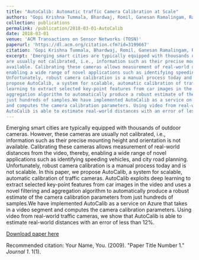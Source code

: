 ```yaml
---
title: "AutoCalib: Automatic traffic Camera Calibration at Scale"
authors: "Gopi Krishna Tummala, Bhardwaj, Romil, Ganesan Ramalingam, Ramachandran Ramjee, and Prasun Sinha "
collection: publications
permalink: /publication/2018-03-01-AutoCalib
date: 2018-03-01
venue: 'ACM Transactions on Sensor Networks (TOSN)'
paperurl: 'https://dl.acm.org/citation.cfm?id=3199667'
citation: 'Gopi Krishna Tummala, Bhardwaj, Romil, Ganesan Ramalingam, Ramachandran Ramjee, and Prasun Sinha. AutoCalib: Automatic traffic camera calibration at scale. <i> ACM Transactions on Sensor Networks (TOSN) </i>14, no. 3-4 (2018): 19.'
excerpt: 'Emerging smart cities are typically equipped with thousands of outdoor cameras. However, these cameras
are usually not calibrated, i.e., information such as their precise mounting height and orientation is not
available. Calibrating these cameras allows measurement of real-world distances from the video, thereby,
enabling a wide range of novel applications such as identifying speeding vehicles, and city road planning.
Unfortunately, robust camera calibration is a manual process today and is not scalable. In this paper, we
propose AutoCalib, a system for scalable, automatic calibration of traffic cameras. AutoCalib exploits deep
learning to extract selected key-point features from car images in the video and uses a novel filtering and
aggregation algorithm to automatically produce a robust estimate of the camera calibration parameters from
just hundreds of samples.We have implemented AutoCalib as a service on Azure that takes in a video segment
and computes the camera calibration parameters. Using video from real-world traffic cameras, we show that
AutoCalib is able to estimate real-world distances with an error of less than 12%.'
---
```

Emerging smart cities are typically equipped with thousands of outdoor cameras. However, these cameras
are usually not calibrated, i.e., information such as their precise mounting height and orientation is not
available. Calibrating these cameras allows measurement of real-world distances from the video, thereby,
enabling a wide range of novel applications such as identifying speeding vehicles, and city road planning.
Unfortunately, robust camera calibration is a manual process today and is not scalable. In this paper, we
propose AutoCalib, a system for scalable, automatic calibration of traffic cameras. AutoCalib exploits deep
learning to extract selected key-point features from car images in the video and uses a novel filtering and
aggregation algorithm to automatically produce a robust estimate of the camera calibration parameters from
just hundreds of samples.We have implemented AutoCalib as a service on Azure that takes in a video segment
and computes the camera calibration parameters. Using video from real-world traffic cameras, we show that
AutoCalib is able to estimate real-world distances with an error of less than 12%.

[Download paper here](https://dl.acm.org/citation.cfm?id=3199667)

Recommended citation: Your Name, You. (2009). "Paper Title Number 1." <i>Journal 1</i>. 1(1).

